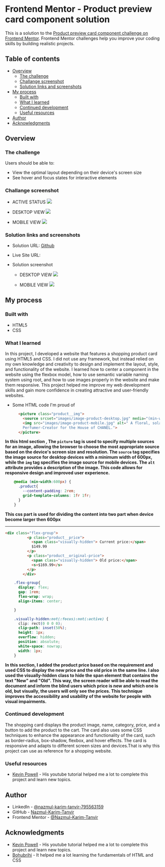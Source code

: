 # Frontend Mentor - Product preview card component solution

This is a solution to the [Product preview card component challenge on Frontend Mentor](https://www.frontendmentor.io/challenges/product-preview-card-component-GO7UmttRfa). Frontend Mentor challenges help you improve your coding skills by building realistic projects. 

## Table of contents

- [Overview](#overview)
  - [The challenge](#the-challenge)
  - [Challange screenshot](#challange-screenshot)
  - [Solution links and screenshots](#solution-links-and-screenshots)
- [My process](#my-process)
  - [Built with](#built-with)
  - [What I learned](#what-i-learned)
  - [Continued development](#continued-development)
  - [Useful resources](#useful-resources)
- [Author](#author)
- [Acknowledgments](#acknowledgments)

## Overview

### The challenge

Users should be able to:

- View the optimal layout depending on their device's screen size
- See hover and focus states for interactive elements

### Challange screenshot

- ACTIVE STATUS ![](/design/active-states.jpg)

- DESKTOP VIEW ![](/design/desktop-design.jpg)

- MOBILE VIEW ![](/design/mobile-design.jpg)


### Solution links and screenshots

- Solution URL: [Github](https://github.com/Nazmul-Karim-Tanvir/product-preview-card-component-main)
- Live Site URL: [](https://your-live-site-url.com)

- Solution screenshot
  - DESKTOP VIEW ![](/solution-image/desktop%20view.JPG)

  - MOBILE VIEW ![](/solution-image/mobile%20view.JPG)

## My process

### Built with

- HTML5 
- CSS



### What I learned

In this project, I developed a website that features a shopping product card using HTML5 and CSS. I did not use any framework, but instead relied on my own knowledge and creativity to design and implement the layout, style, and functionality of the website. I learned how to center a component in the website using the flexbox model, how to use semantic variable naming system using root, and how to use images properly in the website and make them responsive. This project helped me improve my web development skills and gain more confidence in creating attractive and user-friendly websites.



 - Some HTML code I'm proud of    


```html
      <picture class="product__img">
        <source srcset="images/image-product-desktop.jpg" media="(min-width:600px)">
        <img src="images/image-product-mobile.jpg" alt=" A floral, solar and voluptuous interpretation composed by Olivier Polge,
        Perfumer-Creator for the House of CHANEL.">
      </picture>
```
**In this html section , The `picture` tag is used to specify multiple sources for an image, allowing the browser to choose the most appropriate source based on the device's screen size and resolution. The `source` tag specifies the image source for desktop devices with a minimum width of 600px, while the `img` tag specifies the image source for mobile devices. The `alt` attribute provides a description of the image. This code allows for responsive design and improved user experience.**
```css
    @media (min-width:600px) {
      .product{
        --content-padding: 2rem;
        grid-template-columns: 1fr 1fr;
      } 
    }
```
**This css part is used for dividing the content into two part when device become larger then 600px**

<hr>

```html
<div class="flex-group">
          <p class="product__price">
            <span class="visually-hidden"> Current price:</span>
            $149.99
          </p>
          <p class="product__original-price">
            <span class="visually-hidden"> Old price:</span>
            <s>$169.99</s>
          </p>
        </div>
```
``` css
    .flex-group{
      display: flex;
      gap: 1rem;
      flex-wrap: wrap;
      align-items: center;

    }

    .visually-hidden:not(:focus):not(:active) {
      clip: rect(0 0 0 0);
      clip-path: inset(50%);
      height: 1px;
      overflow: hidden;
      position: absolute;
      white-space: nowrap;
      width: 1px;
    }
```

**In this section, I added the product price based on the requirement and used CSS to display the new price and the old price in the same line. I also used the visually-hidden class to hide the span element that contains the text "New" and "Old". This way, the screen reader will be able to read the document and inform the blind users which price is new and which one is old, but visually, the users will only see the prices. This technique improves the accessibility and usability of the website for people with visual impairments.**


### Continued development

The shopping card displays the product image, name, category, price, and a button to add the product to the cart. The card also uses some CSS techniques to enhance the appearance and functionality of the card, such as border-radius, box-shadow, flexbox, and hover effects. The card is responsive and adapts to different screen sizes and devices.That is why this project can use as reference for a shopping website. 


### Useful resources

- [Kevin Powell](https://www.youtube.com/watch?v=B2WL6KkqhLQ) - His youtube tutorial helped me a lot to complete this project and learn new topics.


## Author


- LinkedIn - [@nazmul-karim-tanvir-795563159](https://www.linkedin.com/feed/)
- GitHub - [Nazmul-Karim-Tanvir ](https://github.com/Nazmul-Karim-Tanvir)
- Frontend Mentor - [@Nazmul-Karim-Tanvir](https://www.frontendmentor.io/profile/Nazmul-Karim-Tanvir)


## Acknowledgments

- [Kevin Powell](https://www.youtube.com/watch?v=B2WL6KkqhLQ) - His youtube tutorial helped me a lot to complete this project and learn new topics.
- [Bohubrihi](https://bohubrihi.com/) - It helped me a lot learning the fundamentals of HTML and CSS


